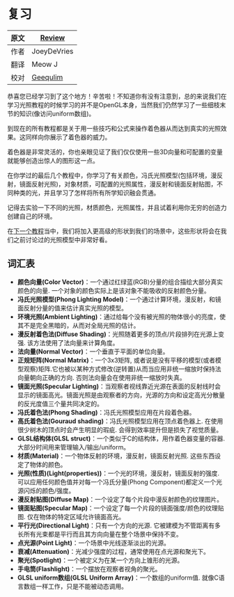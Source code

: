 # 复习

原文     | [Review](http://learnopengl.com/#!Lighting/Review)
      ---|---
作者     | JoeyDeVries
翻译     | Meow J
校对     | [Geequlim](http://geequlim.com)

恭喜您已经学习到了这个地方！辛苦啦！不知道你有没有注意到，总的来说我们在学习光照教程的时候学习的并不是OpenGL本身，当然我们仍然学习了一些细枝末节的知识(像访问uniform数组)。

到现在的所有教程都是关于用一些技巧和公式来操作着色器从而达到真实的光照效果。这同样向你展示了着色器的威力。

着色器是非常灵活的，你也亲眼见证了我们仅仅使用一些3D向量和可配置的变量就能够创造出惊人的图形这一点。

在你学过的最后几个教程中，你学习了有关颜色，冯氏光照模型(包括环境，漫反射，镜面反射光照)，对象材质，可配置的光照属性，漫反射和镜面反射贴图，不同种类的光，并且学习了怎样将所有所学知识融会贯通。

记得去实验一下不同的光照，材质颜色，光照属性，并且试着利用你无穷的创造力创建自己的环境。

在[下一个教程](http://learnopengl-cn.readthedocs.org/zh/latest/03%20Model%20Loading/01%20Assimp/)当中，我们将加入更高级的形状到我们的场景中，这些形状将会在我们之前讨论过的光照模型中非常好看。

## 词汇表


- **颜色向量(Color Vector)**：一个通过红绿蓝(RGB)分量的组合描绘大部分真实颜色的向量. 一个对象的颜色实际上是该对象不能吸收的反射颜色分量。
- **冯氏光照模型(Phong Lighting Model)**：一个通过计算环境，漫反射，和镜面反射分量的值来估计真实光照的模型。
- **环境光照(Ambient Lighting)**：通过给每个没有被光照的物体很小的亮度，使其不是完全黑暗的，从而对全局光照的估计。
- **漫反射着色法(Diffuse Shading)**：光照随着更多的顶点/片段排列在光源上变强. 该方法使用了法向量来计算角度。
- **法向量(Normal Vector)**：一个垂直于平面的单位向量。
- **正规矩阵(Normal Matrix)**：一个3x3矩阵, 或者说是没有平移的模型(或者模型观察)矩阵.它也被以某种方式修改(逆转置)从而当应用非统一缩放时保持法向量朝向正确的方向. 否则法向量会在使用非统一缩放时失真。
- **镜面光照(Specular Lighting)**：当观察者视线靠近光源在表面的反射线时会显示的镜面高光。镜面光照是由观察者的方向，光源的方向和设定高光分散量的反光度值三个量共同决定的。
- **冯氏着色法(Phong Shading)**：冯氏光照模型应用在片段着色器。
- **高氏着色法(Gouraud shading)**：冯氏光照模型应用在顶点着色器上. 在使用很少树木的顶点时会产生明显的瑕疵. 会得到效率提升但是损失了视觉质量。
- **GLSL结构体(GLSL struct)**：一个类似于C的结构体，用作着色器变量的容器. 大部分时间用来管理输入/输出/uniform。
- **材质(Material)**：一个物体反射的环境，漫反射，镜面反射光照. 这些东西设定了物体的颜色。
- **光照(性质)(Light(properties))**：一个光的环境，漫反射，镜面反射的强度. 可以应用任何颜色值并对每一个冯氏分量(Phong Component)都定义一个光源闪烁的颜色/强度。
- **漫反射贴图(Diffuse Map)**：一个设定了每个片段中漫反射颜色的纹理图片。
- **镜面贴图(Specular Map)**：一个设定了每一个片段的镜面强度/颜色的纹理贴图. 仅在物体的特定区域允许镜面高光。
- **平行光(Directional Light)**：只有一个方向的光源. 它被建模为不管距离有多长所有光束都是平行而且其方向向量在整个场景中保持不变。
- **点光源(Point Light)**：一个场景中光线逐渐淡出的光源。
- **衰减(Attenuation)**：光减少强度的过程，通常使用在点光源和聚光下。
- **聚光(Spotlight)**：一个被定义为在某一个方向上锥形的光源。
- **手电筒(Flashlight)**：一个摆放在观察者视角的聚光。
- **GLSL uniform数组(GLSL Uniform Array)**：一个数组的uniform值. 就像C语言数组一样工作，只是不能被动态调用。